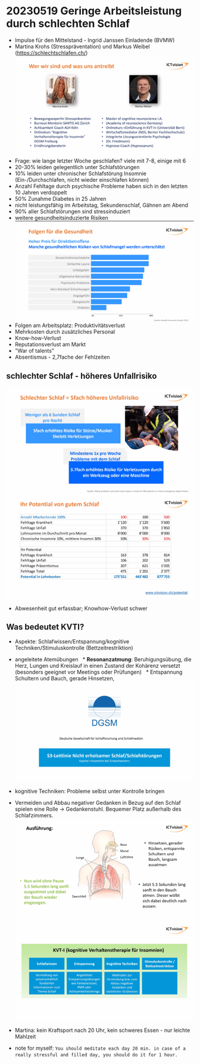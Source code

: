 # 20230519 Geringe Arbeitsleistung durch schlechten Schlaf
* Impulse für den Mittelstand - Ingrid Janssen Einladende (BVMW)
* Martina Krohs (Stresspräventation) und Markus Weibel (https://schlechtschlafen.ch/)
![](img00.png)
* Frage: wie lange letzter Woche geschlafen? viele mit 7-8, einige mit 6
* 20-30% leiden gelegentlich unter Schlafstörungen
* 10% leiden unter chronischer Schlafstörung Insomnie (Ein-/Durchschlafen, nicht wieder einschlafen können)
* Anzahl Fehltage durch psychische Probleme haben sich in den letzten 10 Jahren verdoppelt
* 50% Zunahme Diabetes in 25 Jahren
* nicht leistungsfähig im Arbeitstag, Sekundenschlaf, Gähnen am Abend
* 90% aller Schlafstörungen sind stressinduziert
* weitere gesundheitsinduzierte Risiken
![](img01.png)
* Folgen am Arbeitsplatz: Produktivitätsverlust
* Mehrkosten durch zusätzliches Personal
* Know-how-Verlust
* Reputationsverlust am Markt
* "War of talents"
* Absentismus - 2,7fache der Fehlzeiten
## schlechter Schlaf - höheres Unfallrisiko
![](img02.png)
![](img03.png)
* Abwesenheit gut erfassbar; Knowhow-Verlust schwer
## Was bedeutet KVTI?
* Aspekte: Schlafwissen/Entspannung/kognitive Techniken/Stimuluskontrolle (Bettzeitrestriktion)
* angeleitete Atemübungen
  * **Resonanzatmung**: Beruhigungsübung, die Herz, Lungen und Kreislauf in einen Zustand der Kohärenz versetzt (besonders geeignet vor Meetings oder Prüfungen)
  * Entspannung Schultern und Bauch, gerade Hinsetzen,   
![](img04.png)
* kognitive Techniken: Probleme selbst unter Kontrolle bringen
* Vermeiden und Abbau negativer Gedanken in Bezug auf den Schlaf spielen eine Rolle -> Gedankenstuhl. Bequemer Platz außerhalb des Schlafzimmers.
![](img05.png)
![](img06.png)

* Martina: kein Kraftsport nach 20 Uhr, kein schweres Essen - nur leichte Mahlzeit
* note for myself: `You should meditate each day 20 min. in case of a really stressful and filled day, you should do it for 1 hour.`
